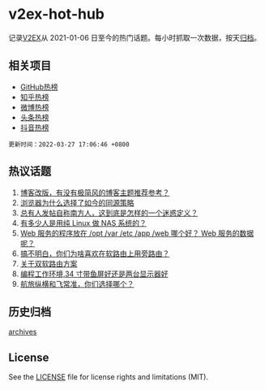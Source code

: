 # v2ex-hot-hub

 记录[V2EX](https://www.v2ex.com/)从 2021-01-06 日至今的热门话题。每小时抓取一次数据，按天[归档](archives)。
 
 ## 相关项目

- [GitHub热榜](https://github.com/lonnyzhang423/github-hot-hub)
- [知乎热榜](https://github.com/lonnyzhang423/zhihu-hot-hub)
- [微博热榜](https://github.com/lonnyzhang423/weibo-hot-hub)
- [头条热榜](https://github.com/lonnyzhang423/toutiao-hot-hub)
- [抖音热榜](https://github.com/lonnyzhang423/douyin-hot-hub)


 `更新时间：2022-03-27 17:06:46 +0800`

## 热议话题

1. [博客改版，有没有极简风的博客主题推荐参考？](https://www.v2ex.com/t/843073)
1. [浏览器为什么选择了如今的同源策略](https://www.v2ex.com/t/843069)
1. [总有人发帖自称南方人，这到底是怎样的一个迷惑定义？](https://www.v2ex.com/t/843092)
1. [有多少人是用纯 Linux 做 NAS 系统的？](https://www.v2ex.com/t/843067)
1. [Web 服务的程序放在 /opt /var /etc /app /web 哪个好？ Web 服务的数据呢？](https://www.v2ex.com/t/843079)
1. [搞不明白，你们为啥喜欢在软路由上用旁路由？](https://www.v2ex.com/t/843160)
1. [关于双软路由方案](https://www.v2ex.com/t/843081)
1. [编程工作环境,34 寸带鱼屏好还是两台显示器好](https://www.v2ex.com/t/843139)
1. [航旅纵横和飞常准，你们选择哪个？](https://www.v2ex.com/t/843070)

## 历史归档

[archives](archives)

## License

See the [LICENSE](LICENSE) file for license rights and limitations (MIT).
